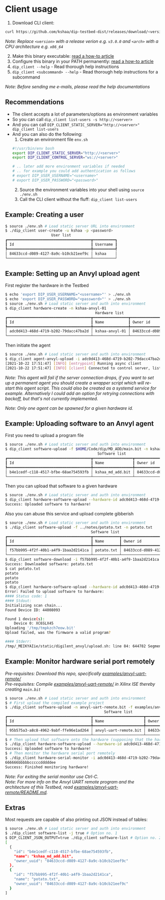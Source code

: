 # Client usage
  
1) Download CLI client:  
```bash
curl https://github.com/kshaa/dip-testbed-dist/releases/download/<version>/dip_client_<arch> -L -o dip_client
```
_Note: Replace `<version>` with a release verion e.g. `v3.0.0` and `<arch>` with a CPU architecture e.g. `x86_64`_  
  
2) Make this binary executable: [read a how-to article](https://lmgtfy.app/?q=linux+make+binary+executable)  
3) Configure this binary in your PATH permanently: [read a how-to article](https://lmgtfy.app/?q=ubuntu+add+binary+to+path+permanently)  
4) `dip_client --help` - Read thorough help instructions  
5) `dip_client <subcommand> --help` - Read thorough help instructions for a subcommand  
  
_Note: Before sending me e-mails, please read the help documentations_  

## Recommendations
- The client accepts a lot of parameters/options as environment variables
- So you can call `dip_client list-users -s http://<server>`
- And you can call `DIP_CLIENT_STATIC_SERVER="http://<server>" dip_client list-users`
- And you can also do the following:
    1) Create an environment file `env.sh`
    ```bash
    #!/usr/bin/env bash
    export DIP_CLIENT_STATIC_SERVER="http://<server>"
    export DIP_CLIENT_CONTROL_SERVER="ws://<server>"

    # .. later add more environment variables if needed
    # .. for example you could add authentication as follows
    # export DIP_USER_USERNAME="<username>" 
    # export DIP_USER_PASSWORD="<password>" 
    ```
    2) Source the environment variables into your shell using `source ./env.sh`  
    3) Call the CLI client without the fluff: `dip_client list-users`  

## Example: Creating a user
```bash
$ source ./env.sh # Load static server URL into environment
$ ./dip_client user-create -u kshaa -p <password>
                     User list                     
┏━━━━━━━━━━━━━━━━━━━━━━━━━━━━━━━━━━━━━━┳━━━━━━━━━━┓
┃ Id                                   ┃ Username ┃
┡━━━━━━━━━━━━━━━━━━━━━━━━━━━━━━━━━━━━━━╇━━━━━━━━━━┩
│ 84633ccd-d089-4127-8a9c-b10cb21eef9c │ kshaa    │
└──────────────────────────────────────┴──────────┘
```

## Example: Setting up an Anvyl upload agent
First register the hardware in the Testbed  
```bash
$ echo 'export DIP_USER_USERNAME="<username>"' > ./env.sh
$ echo 'export DIP_USER_PASSWORD="<password>"' > ./env.sh
$ source ./env.sh # Load static server and auth into environment
$ dip_client hardware-create -n kshaa-anvyl-01
                                         Hardware list                                          
┏━━━━━━━━━━━━━━━━━━━━━━━━━━━━━━━━━━━━━━┳━━━━━━━━━━━━━━━━┳━━━━━━━━━━━━━━━━━━━━━━━━━━━━━━━━━━━━━━┓
┃ Id                                   ┃ Name           ┃ Owner id                             ┃
┡━━━━━━━━━━━━━━━━━━━━━━━━━━━━━━━━━━━━━━╇━━━━━━━━━━━━━━━━╇━━━━━━━━━━━━━━━━━━━━━━━━━━━━━━━━━━━━━━┩
│ adc0d413-468d-4719-b202-79dacc47ba2d │ kshaa-anvyl-01 │ 84633ccd-d089-4127-8a9c-b10cb21eef9c │
└──────────────────────────────────────┴────────────────┴──────────────────────────────────────┘
```

Then initiate the agent
```bash
$ source ./env.sh # Load static server and auth into environment
$ dip_client agent-anvyl-upload -i adc0d413-468d-4719-b202-79dacc47ba2d -d Anvyl -s 0
[2021-10-22 17:51:47] [INFO] [entrypoint] Running async client
[2021-10-22 17:51:47] [INFO] [client] Connected to control server, listening for commands, running start hook
```

_Note: This agent will fail if the server connection drops, if you want to set up a permanent agent
you should create a wrapper script which will re-start this agent script. This could also be created as
a systemd service for example. Alternatively I could add an option for retrying connections with backoff,
but that's not currently implemented._  
  
_Note: Only one agent can be spawned for a given hardware id._  
  
## Example: Uploading software to an Anvyl agent
First you need to upload a program file  
```bash
$ source ./env.sh # Load static server and auth into environment
$ dip_client software-upload -f $HOME/Code/dip/MD_ADD/main.bit -n kshaa_md_add.bit
                                          Software list                                           
┏━━━━━━━━━━━━━━━━━━━━━━━━━━━━━━━━━━━━━━┳━━━━━━━━━━━━━━━━━━┳━━━━━━━━━━━━━━━━━━━━━━━━━━━━━━━━━━━━━━┓
┃ Id                                   ┃ Name             ┃ Owner id                             ┃
┡━━━━━━━━━━━━━━━━━━━━━━━━━━━━━━━━━━━━━━╇━━━━━━━━━━━━━━━━━━╇━━━━━━━━━━━━━━━━━━━━━━━━━━━━━━━━━━━━━━┩
│ b4e1cedf-c118-4517-bfbe-68ae754593fb │ kshaa_md_add.bit │ 84633ccd-d089-4127-8a9c-b10cb21eef9c │
└──────────────────────────────────────┴──────────────────┴──────────────────────────────────────┘
```

Then you can upload that software to a given hardware  
```bash
$ source ./env.sh # Load static server and auth into environment
$ dip_client hardware-software-upload --hardware-id adc0d413-468d-4719-b202-79dacc47ba2d --software-id b4e1cedf-c118-4517-bfbe-68ae754593fb
Success: Uploaded software to hardware!
```

Also you can abuse this service and upload complete gibberish  
```bash
$ source ./env.sh # Load static server and auth into environment
$ ./dip_client software-upload -f ../notes/potato.txt -n potato.txt
                                       Software list                                        
┏━━━━━━━━━━━━━━━━━━━━━━━━━━━━━━━━━━━━━━┳━━━━━━━━━━━━┳━━━━━━━━━━━━━━━━━━━━━━━━━━━━━━━━━━━━━━┓
┃ Id                                   ┃ Name       ┃ Owner id                             ┃
┡━━━━━━━━━━━━━━━━━━━━━━━━━━━━━━━━━━━━━━╇━━━━━━━━━━━━╇━━━━━━━━━━━━━━━━━━━━━━━━━━━━━━━━━━━━━━┩
│ f57bb995-4f2f-40b1-a4f9-1baa2d2141ca │ potato.txt │ 84633ccd-d089-4127-8a9c-b10cb21eef9c │
└──────────────────────────────────────┴────────────┴──────────────────────────────────────┘
$ dip_client software-download -i f57bb995-4f2f-40b1-a4f9-1baa2d2141ca -f potato.txt
Success: Downloaded software: potato.txt
$ cat potato.txt 
potato
potato
potato
$ dip_client hardware-software-upload --hardware-id adc0d413-468d-4719-b202-79dacc47ba2d --software-id f57bb995-4f2f-40b1-a4f9-1baa2d2141ca
Error: Failed to upload software to hardware:
#### Status code: 1
#### Stdout:
Initializing scan chain...
Found Device ID: 44008093

Found 1 device(s):
    Device 0: XC6SLX45
Uploading '/tmp/tmpkzch7eow.bit'
Upload failed, was the firmware a valid program?

#### Stderr:
/tmp/_MEIKYAIie/static/digilent_anvyl/upload.sh: line 84: 644782 Segmentation fault      (core dumped) djtgcfg prog -d "${device}" -i ${scanchainindex} -f "${firmwarehextmp}"
```

## Example: Monitor hardware serial port remotely
_Pre-requisites: Download this repo, specifically [examples/anvyl-uart-remote/](./examples/anvyl-uart-remote/)_  
_Pre-requisites: Compile [examples/anvyl-uart-remote/](./examples/anvyl-uart-remote/) in Xilinx ISE thereby creating `main.bit`_  
```bash
$ source ./env.sh # Load static server and auth into environment
$ # First upload the compiled example project
$ ./dip_client software-upload -n anvyl-uart-remote.bit -f examples/anvyl-uart-remote/main.bit
                                             Software list                                             
┏━━━━━━━━━━━━━━━━━━━━━━━━━━━━━━━━━━━━━━┳━━━━━━━━━━━━━━━━━━━━━━━┳━━━━━━━━━━━━━━━━━━━━━━━━━━━━━━━━━━━━━━┓
┃ Id                                   ┃ Name                  ┃ Owner id                             ┃
┡━━━━━━━━━━━━━━━━━━━━━━━━━━━━━━━━━━━━━━╇━━━━━━━━━━━━━━━━━━━━━━━╇━━━━━━━━━━━━━━━━━━━━━━━━━━━━━━━━━━━━━━┩
│ 95b575a3-a8c8-4962-9abf-ffe96e1ad264 │ anvyl-uart-remote.bit │ 84633ccd-d089-4127-8a9c-b10cb21eef9c │
└──────────────────────────────────────┴───────────────────────┴──────────────────────────────────────┘
$ # Then upload that software onto the hardware (supposing that the hardware is online)
$ ./dip_client hardware-software-upload --hardware-id adc0d413-468d-4719-b202-79dacc47ba2d --software-id 95b575a3-a8c8-4962-9abf-ffe96e1ad264
Success: Uploaded software to hardware!
$ # Then monitor the hardware serial port remotely
$ ./dip_client hardware-serial-monitor -i adc0d413-468d-4719-b202-79dacc47ba2d
666666bbbbbcccccdddddee
Success: Finished monitoring hardware!
```

_Note: For exiting the serial monitor use Ctrl-C._  
_Note: For more info on the Anvyl UART remote program and the architecture of this Testbed, read [examples/anvyl-uart-remote/README.md](./examples/anvyl-uart-remote/README.md)._  

## Extras
Most requests are capable of also printing out JSON instead of tables:
```bash
$ source ./env.sh # Load static server and auth into environment
$ ./dip_client software-list -j true # Option no. 1
$ DIP_CLIENT_JSON_OUTPUT=true ./dip_client software-list # Option no. 2
[
  {
    "id": "b4e1cedf-c118-4517-bfbe-68ae754593fb",
    "name": "kshaa_md_add.bit",
    "owner_uuid": "84633ccd-d089-4127-8a9c-b10cb21eef9c"
  },
  {
    "id": "f57bb995-4f2f-40b1-a4f9-1baa2d2141ca",
    "name": "potato.txt",
    "owner_uuid": "84633ccd-d089-4127-8a9c-b10cb21eef9c"
  }
]

```
